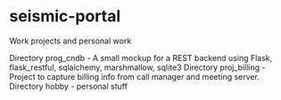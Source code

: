 # seismic-portal
Work projects and personal work

Directory prog_cndb - A small mockup for a REST backend using Flask, flask_restful, sqlalchemy, marshmallow, sqlite3
Directory proj_billing - Project to capture billing info from call manager and meeting server.
Directory hobby - personal stuff
